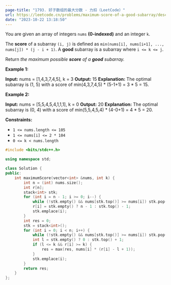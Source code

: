 ```yaml
---
page-title: "1793. 好子数组的最大分数 - 力扣（LeetCode）"
url: https://leetcode.cn/problems/maximum-score-of-a-good-subarray/description/?envType=daily-question&envId=2023-10-22
date: "2023-10-22 13:18:50"
---
```

You are given an array of integers `nums` **(0-indexed)** and an integer `k`.

The **score** of a subarray `(i, j)` is defined as `min(nums[i], nums[i+1], ..., nums[j]) * (j - i + 1)`. A **good** subarray is a subarray where `i <= k <= j`.

Return *the maximum possible **score** of a **good** subarray.*

**Example 1:**

**Input:** nums = \[1,4,3,7,4,5\], k = 3
**Output:** 15
**Explanation:** The optimal subarray is (1, 5) with a score of min(4,3,7,4,5) \* (5-1+1) = 3 \* 5 = 15. 

**Example 2:**

**Input:** nums = \[5,5,4,5,4,1,1,1\], k = 0
**Output:** 20
**Explanation:** The optimal subarray is (0, 4) with a score of min(5,5,4,5,4) \* (4-0+1) = 4 \* 5 = 20.

**Constraints:**

-   `1 <= nums.length <= 105`
-   `1 <= nums[i] <= 2 * 104`
-   `0 <= k < nums.length`

```cpp
#include <bits/stdc++.h>

using namespace std;

class Solution {
public:
    int maximumScore(vector<int> &nums, int k) {
        int n = (int) nums.size();
        int r[n];
        stack<int> stk;
        for (int i = n - 1; i >= 0; i--) {
            while (!stk.empty() && nums[stk.top()] >= nums[i]) stk.pop();
            r[i] = stk.empty() ? n - 1 : stk.top() - 1;
            stk.emplace(i);
        }
        int res = 0;
        stk = stack<int>();
        for (int i = 0; i < n; i++) {
            while (!stk.empty() && nums[stk.top()] >= nums[i]) stk.pop();
            int l = stk.empty() ? 0 : stk.top() + 1;
            if (l <= k && r[i] >= k) {
                res = max(res, nums[i] * (r[i] - l + 1));
            }
            stk.emplace(i);
        }
        return res;
    }
};
```